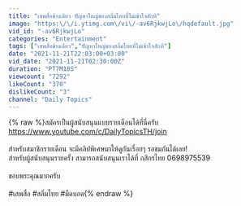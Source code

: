 ```yaml
---
title: "เสพสื่อข้างเดียว ปัญหาใหญ่ของสลิ่มไทยที่ไม่เข้าใจสักที"
image: "https:\/\/i.ytimg.com\/vi\/-av6RjkwjLo\/hqdefault.jpg"
vid_id: "-av6RjkwjLo"
categories: "Entertainment"
tags: ["เสพสื่อข้างเดียว","ปัญหาใหญ่ของสลิ่มไทยที่ไม่เข้าใจสักที"]
date: "2021-11-21T22:03:00+03:00"
vid_date: "2021-11-21T02:30:00Z"
duration: "PT7M18S"
viewcount: "7292"
likeCount: "370"
dislikeCount: "3"
channel: "Daily Topics"
---
```

{% raw %}สมัครเป็นผู้สนับสนุนแบบรายเดือนได้ที่นี่ครับ <a rel="nofollow" target="blank" href="https://www.youtube.com/c/DailyTopicsTH/join">https://www.youtube.com/c/DailyTopicsTH/join</a><br /><br />สำหรับสมาชิกรายเดือน จะมีคลิปพิเศษมาให้ดูกันเรื่อยๆ รอชมกันได้เลย!<br />สำหรับผู้สนับสนุนรายครั้ง สามารถสนับสนุนเราได้ที่ กสิกรไทย 0698975539<br /><br />ขอบพระคุณมากครับ<br /><br />#เสพสื่อ #สลิ่มไทย  #มืดบอด{% endraw %}
